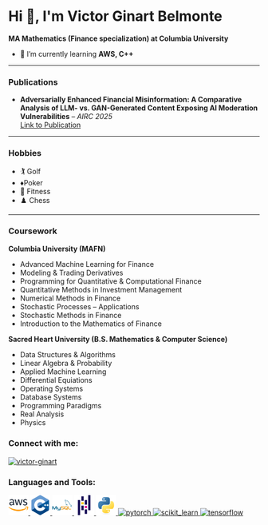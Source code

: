 # Hi 👋, I'm Victor Ginart Belmonte  

**MA Mathematics (Finance specialization) at Columbia University**  

- 🌱 I’m currently learning **AWS, C++**


---

### Publications  
- **Adversarially Enhanced Financial Misinformation: A Comparative Analysis of LLM- vs. GAN-Generated Content Exposing AI Moderation Vulnerabilities** – *AIRC 2025*  
  [Link to Publication](https://ieeexplore.ieee.org/document/11077509)  

---

### Hobbies  
- 🏌️ Golf 
- ♦️Poker
- 💪 Fitness
- ♟️ Chess

---

### Coursework  
**Columbia University (MAFN)**  
- Advanced Machine Learning for Finance
- Modeling & Trading Derivatives
- Programming for Quantitative & Computational Finance
- Quantitative Methods in Investment Management
- Numerical Methods in Finance  
- Stochastic Processes – Applications
- Stochastic Methods in Finance
- Introduction to the Mathematics of Finance 
  

**Sacred Heart University (B.S. Mathematics & Computer Science)**  
- Data Structures & Algorithms
- Linear Algebra & Probability
- Applied Machine Learning
- Differential Equiations
- Operating Systems
- Database Systems 
- Programming Paradigms
- Real Analysis
- Physics

  
<h3 align="left">Connect with me:</h3>
<p align="left">
<a href="https://linkedin.com/in/victor-ginart" target="blank"><img align="center" src="https://raw.githubusercontent.com/rahuldkjain/github-profile-readme-generator/master/src/images/icons/Social/linked-in-alt.svg" alt="victor-ginart" height="30" width="40" /></a>
</p>

<h3 align="left">Languages and Tools:</h3>
<p align="left"> <a href="https://aws.amazon.com" target="_blank" rel="noreferrer"> <img src="https://raw.githubusercontent.com/devicons/devicon/master/icons/amazonwebservices/amazonwebservices-original-wordmark.svg" alt="aws" width="40" height="40"/> </a> <a href="https://www.w3schools.com/cpp/" target="_blank" rel="noreferrer"> <img src="https://raw.githubusercontent.com/devicons/devicon/master/icons/cplusplus/cplusplus-original.svg" alt="cplusplus" width="40" height="40"/> </a> <a href="https://www.mysql.com/" target="_blank" rel="noreferrer"> <img src="https://raw.githubusercontent.com/devicons/devicon/master/icons/mysql/mysql-original-wordmark.svg" alt="mysql" width="40" height="40"/> </a> <a href="https://pandas.pydata.org/" target="_blank" rel="noreferrer"> <img src="https://raw.githubusercontent.com/devicons/devicon/2ae2a900d2f041da66e950e4d48052658d850630/icons/pandas/pandas-original.svg" alt="pandas" width="40" height="40"/> </a> <a href="https://www.python.org" target="_blank" rel="noreferrer"> <img src="https://raw.githubusercontent.com/devicons/devicon/master/icons/python/python-original.svg" alt="python" width="40" height="40"/> </a> <a href="https://pytorch.org/" target="_blank" rel="noreferrer"> <img src="https://www.vectorlogo.zone/logos/pytorch/pytorch-icon.svg" alt="pytorch" width="40" height="40"/> </a> <a href="https://scikit-learn.org/" target="_blank" rel="noreferrer"> <img src="https://upload.wikimedia.org/wikipedia/commons/0/05/Scikit_learn_logo_small.svg" alt="scikit_learn" width="40" height="40"/> </a> <a href="https://www.tensorflow.org" target="_blank" rel="noreferrer"> <img src="https://www.vectorlogo.zone/logos/tensorflow/tensorflow-icon.svg" alt="tensorflow" width="40" height="40"/> </a> </p>

